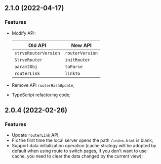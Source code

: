 ## 2.1.0 (2022-04-17)

### Features

- Modify API:

  | Old API              | New API         |
  | -------------------- | --------------- |
  | `strveRouterVersion` | `routerVersion` |
  | `StrveRouter`        | `initRouter`    |
  | `param2Obj`          | `toParse`       |
  | `routerLink`         | `linkTo`        |

- Remove API `routerHashUpdate`;
- TypeScript refactoring code;

## 2.0.4 (2022-02-26)

### Features

- Update `routerLink` API;
- Fix the first time the local server opens the path `/index.html` is blank;
- Support data initialization operation (cache strategy will be adopted by default when using route to switch pages, if you don't want to use cache, you need to clear the data changed by the current view);
